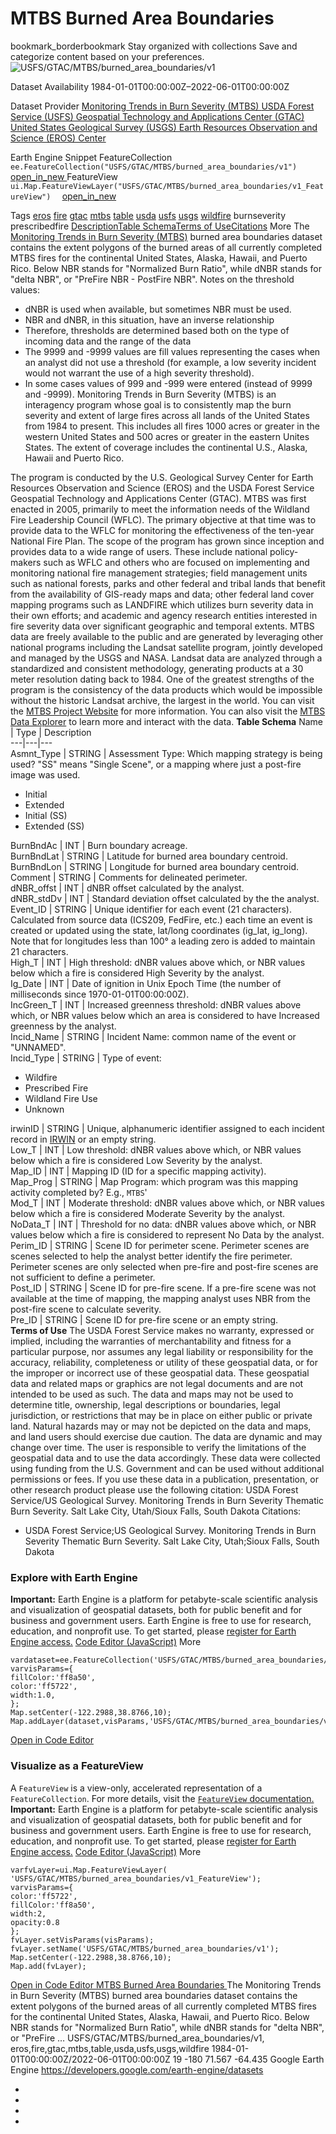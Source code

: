  
#  MTBS Burned Area Boundaries 
bookmark_borderbookmark Stay organized with collections  Save and categorize content based on your preferences.
![USFS/GTAC/MTBS/burned_area_boundaries/v1](https://developers.google.com/earth-engine/datasets/images/USFS/USFS_GTAC_MTBS_burned_area_boundaries_v1_sample.png) 

Dataset Availability
    1984-01-01T00:00:00Z–2022-06-01T00:00:00Z 

Dataset Provider
     [ Monitoring Trends in Burn Severity (MTBS) ](https://mtbs.gov) [ USDA Forest Service (USFS) Geospatial Technology and Applications Center (GTAC) ](https://www.fs.usda.gov/about-agency/gtac) [ United States Geological Survey (USGS) Earth Resources Observation and Science (EROS) Center ](https://www.usgs.gov/centers/eros) 

Earth Engine Snippet
     FeatureCollection `    ee.FeatureCollection("USFS/GTAC/MTBS/burned_area_boundaries/v1")   ` [ open_in_new ](https://code.earthengine.google.com/?scriptPath=Examples:Datasets/USFS/USFS_GTAC_MTBS_burned_area_boundaries_v1)      FeatureView  `    ui.Map.FeatureViewLayer("USFS/GTAC/MTBS/burned_area_boundaries/v1_FeatureView")   ` [ open_in_new ](https://code.earthengine.google.com/?scriptPath=Examples:Datasets/USFS/USFS_GTAC_MTBS_burned_area_boundaries_v1_FeatureView) 

Tags
     [eros](https://developers.google.com/earth-engine/datasets/tags/eros) [fire](https://developers.google.com/earth-engine/datasets/tags/fire) [gtac](https://developers.google.com/earth-engine/datasets/tags/gtac) [mtbs](https://developers.google.com/earth-engine/datasets/tags/mtbs) [table](https://developers.google.com/earth-engine/datasets/tags/table) [usda](https://developers.google.com/earth-engine/datasets/tags/usda) [usfs](https://developers.google.com/earth-engine/datasets/tags/usfs) [usgs](https://developers.google.com/earth-engine/datasets/tags/usgs) [wildfire](https://developers.google.com/earth-engine/datasets/tags/wildfire)
burnseverity
prescribedfire
[Description](https://developers.google.com/earth-engine/datasets/catalog/USFS_GTAC_MTBS_burned_area_boundaries_v1#description)[Table Schema](https://developers.google.com/earth-engine/datasets/catalog/USFS_GTAC_MTBS_burned_area_boundaries_v1#table-schema)[Terms of Use](https://developers.google.com/earth-engine/datasets/catalog/USFS_GTAC_MTBS_burned_area_boundaries_v1#terms-of-use)[Citations](https://developers.google.com/earth-engine/datasets/catalog/USFS_GTAC_MTBS_burned_area_boundaries_v1#citations) More
The [Monitoring Trends in Burn Severity (MTBS)](https://www.mtbs.gov/project-overview) burned area boundaries dataset contains the extent polygons of the burned areas of all currently completed MTBS fires for the continental United States, Alaska, Hawaii, and Puerto Rico.
Below NBR stands for "Normalized Burn Ratio", while dNBR stands for "delta NBR", or "PreFire NBR - PostFire NBR".
Notes on the threshold values:
  * dNBR is used when available, but sometimes NBR must be used.
  * NBR and dNBR, in this situation, have an inverse relationship
  * Therefore, thresholds are determined based both on the type of incoming data and the range of the data
  * The 9999 and -9999 values are fill values representing the cases when an analyst did not use a threshold (for example, a low severity incident would not warrant the use of a high severity threshold).
  * In some cases values of 999 and -999 were entered (instead of 9999 and -9999). Monitoring Trends in Burn Severity (MTBS) is an interagency program whose goal is to consistently map the burn severity and extent of large fires across all lands of the United States from 1984 to present. This includes all fires 1000 acres or greater in the western United States and 500 acres or greater in the eastern Unites States. The extent of coverage includes the continental U.S., Alaska, Hawaii and Puerto Rico.


The program is conducted by the U.S. Geological Survey Center for Earth Resources Observation and Science (EROS) and the USDA Forest Service Geospatial Technology and Applications Center (GTAC). MTBS was first enacted in 2005, primarily to meet the information needs of the Wildland Fire Leadership Council (WFLC). The primary objective at that time was to provide data to the WFLC for monitoring the effectiveness of the ten-year National Fire Plan. The scope of the program has grown since inception and provides data to a wide range of users. These include national policy-makers such as WFLC and others who are focused on implementing and monitoring national fire management strategies; field management units such as national forests, parks and other federal and tribal lands that benefit from the availability of GIS-ready maps and data; other federal land cover mapping programs such as LANDFIRE which utilizes burn severity data in their own efforts; and academic and agency research entities interested in fire severity data over significant geographic and temporal extents.
MTBS data are freely available to the public and are generated by leveraging other national programs including the Landsat satellite program, jointly developed and managed by the USGS and NASA. Landsat data are analyzed through a standardized and consistent methodology, generating products at a 30 meter resolution dating back to 1984. One of the greatest strengths of the program is the consistency of the data products which would be impossible without the historic Landsat archive, the largest in the world.
You can visit the [MTBS Project Website](https://www.mtbs.gov) for more information. 
You can also visit the [MTBS Data Explorer](https://apps.fs.usda.gov/lcms-viewer/mtbs.html) to learn more and interact with the data.
**Table Schema**
Name | Type | Description  
---|---|---  
Asmnt_Type | STRING | Assessment Type: Which mapping strategy is being used? "SS" means "Single Scene", or a mapping where just a post-fire image was used.
  * Initial
  * Extended
  * Initial (SS)
  * Extended (SS)

  
BurnBndAc | INT | Burn boundary acreage.  
BurnBndLat | STRING | Latitude for burned area boundary centroid.  
BurnBndLon | STRING | Longitude for burned area boundary centroid.  
Comment | STRING | Comments for delineated perimeter.  
dNBR_offst | INT | dNBR offset calculated by the analyst.  
dNBR_stdDv | INT | Standard deviation offset calculated by the the analyst.  
Event_ID | STRING | Unique identifier for each event (21 characters). Calculated from source data (ICS209, FedFire, etc.) each time an event is created or updated using the state, lat/long coordinates (ig_lat, ig_long). Note that for longitudes less than 100° a leading zero is added to maintain 21 characters.  
High_T | INT | High threshold: dNBR values above which, or NBR values below which a fire is considered High Severity by the analyst.  
Ig_Date | INT | Date of ignition in Unix Epoch Time (the number of milliseconds since 1970-01-01T00:00:00Z).  
IncGreen_T | INT | Increased greenness threshold: dNBR values above which, or NBR values below which an area is considered to have Increased greenness by the analyst.  
Incid_Name | STRING | Incident Name: common name of the event or "UNNAMED".  
Incid_Type | STRING | Type of event:
  * Wildfire
  * Prescribed Fire
  * Wildland Fire Use
  * Unknown

  
irwinID | STRING | Unique, alphanumeric identifier assigned to each incident record in [IRWIN](https://www.forestsandrangelands.gov/WFIT/applications/IRWIN/background.shtml) or an empty string.  
Low_T | INT | Low threshold: dNBR values above which, or NBR values below which a fire is considered Low Severity by the analyst.  
Map_ID | INT | Mapping ID (ID for a specific mapping activity).  
Map_Prog | STRING | Map Program: which program was this mapping activity completed by? E.g., `MTBS`'  
Mod_T | INT | Moderate threshold: dNBR values above which, or NBR values below which a fire is considered Moderate Severity by the analyst.  
NoData_T | INT | Threshold for no data: dNBR values above which, or NBR values below which a fire is considered to represent No Data by the analyst.  
Perim_ID | STRING | Scene ID for perimeter scene. Perimeter scenes are scenes selected to help the analyst better identify the fire perimeter. Perimeter scenes are only selected when pre-fire and post-fire scenes are not sufficient to define a perimeter.  
Post_ID | STRING | Scene ID for pre-fire scene. If a pre-fire scene was not available at the time of mapping, the mapping analyst uses NBR from the post-fire scene to calculate severity.  
Pre_ID | STRING | Scene ID for pre-fire scene or an empty string.  
**Terms of Use**
The USDA Forest Service makes no warranty, expressed or implied, including the warranties of merchantability and fitness for a particular purpose, nor assumes any legal liability or responsibility for the accuracy, reliability, completeness or utility of these geospatial data, or for the improper or incorrect use of these geospatial data. These geospatial data and related maps or graphics are not legal documents and are not intended to be used as such.
The data and maps may not be used to determine title, ownership, legal descriptions or boundaries, legal jurisdiction, or restrictions that may be in place on either public or private land. Natural hazards may or may not be depicted on the data and maps, and land users should exercise due caution. The data are dynamic and may change over time. The user is responsible to verify the limitations of the geospatial data and to use the data accordingly. These data were collected using funding from the U.S. Government and can be used without additional permissions or fees. If you use these data in a publication, presentation, or other research product please use the following citation: USDA Forest Service/US Geological Survey. Monitoring Trends in Burn Severity Thematic Burn Severity. Salt Lake City, Utah/Sioux Falls, South Dakota
Citations:
  * USDA Forest Service;US Geological Survey. Monitoring Trends in Burn Severity Thematic Burn Severity. Salt Lake City, Utah;Sioux Falls, South Dakota


### Explore with Earth Engine
**Important:** Earth Engine is a platform for petabyte-scale scientific analysis and visualization of geospatial datasets, both for public benefit and for business and government users. Earth Engine is free to use for research, education, and nonprofit use. To get started, please [register for Earth Engine access.](https://console.cloud.google.com/earth-engine)
[Code Editor (JavaScript)](https://developers.google.com/earth-engine/datasets/catalog/USFS_GTAC_MTBS_burned_area_boundaries_v1#code-editor-javascript-sample) More
```
vardataset=ee.FeatureCollection('USFS/GTAC/MTBS/burned_area_boundaries/v1');
varvisParams={
fillColor:'ff8a50',
color:'ff5722',
width:1.0,
};
Map.setCenter(-122.2988,38.8766,10);
Map.addLayer(dataset,visParams,'USFS/GTAC/MTBS/burned_area_boundaries/v1');
```
[ Open in Code Editor ](https://code.earthengine.google.com/?scriptPath=Examples:Datasets/USFS/USFS_GTAC_MTBS_burned_area_boundaries_v1)
### Visualize as a FeatureView
A `FeatureView` is a view-only, accelerated representation of a `FeatureCollection`. For more details, visit the [ `FeatureView` documentation. ](https://developers.google.com/earth-engine/guides/featureview_overview)
**Important:** Earth Engine is a platform for petabyte-scale scientific analysis and visualization of geospatial datasets, both for public benefit and for business and government users. Earth Engine is free to use for research, education, and nonprofit use. To get started, please [register for Earth Engine access.](https://console.cloud.google.com/earth-engine)
[Code Editor (JavaScript)](https://developers.google.com/earth-engine/datasets/catalog/USFS_GTAC_MTBS_burned_area_boundaries_v1#code-editor-javascript-sample) More
```
varfvLayer=ui.Map.FeatureViewLayer(
'USFS/GTAC/MTBS/burned_area_boundaries/v1_FeatureView');
varvisParams={
color:'ff5722',
fillColor:'ff8a50',
width:2,
opacity:0.8
};
fvLayer.setVisParams(visParams);
fvLayer.setName('USFS/GTAC/MTBS/burned_area_boundaries/v1');
Map.setCenter(-122.2988,38.8766,10);
Map.add(fvLayer);
```
[ Open in Code Editor ](https://code.earthengine.google.com/?scriptPath=Examples:Datasets/USFS/USFS_GTAC_MTBS_burned_area_boundaries_v1_FeatureView)
[ MTBS Burned Area Boundaries ](https://developers.google.com/earth-engine/datasets/catalog/USFS_GTAC_MTBS_burned_area_boundaries_v1)
The Monitoring Trends in Burn Severity (MTBS) burned area boundaries dataset contains the extent polygons of the burned areas of all currently completed MTBS fires for the continental United States, Alaska, Hawaii, and Puerto Rico. Below NBR stands for "Normalized Burn Ratio", while dNBR stands for "delta NBR", or "PreFire …
USFS/GTAC/MTBS/burned_area_boundaries/v1, eros,fire,gtac,mtbs,table,usda,usfs,usgs,wildfire 
1984-01-01T00:00:00Z/2022-06-01T00:00:00Z
19 -180 71.567 -64.435 
Google Earth Engine
https://developers.google.com/earth-engine/datasets
  * [ ](https://doi.org/https://mtbs.gov)
  * [ ](https://doi.org/https://www.fs.usda.gov/about-agency/gtac)
  * [ ](https://doi.org/https://www.usgs.gov/centers/eros)
  * [ ](https://doi.org/https://developers.google.com/earth-engine/datasets/catalog/USFS_GTAC_MTBS_burned_area_boundaries_v1)


